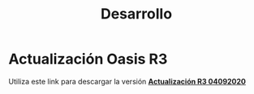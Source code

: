 ﻿---
layout: default
title: Desarrollo
permalink: /Desarrollo/descargarversionr3
editable: si
---

# Actualización Oasis R3

Utiliza este link para descargar la versión  [**Actualización R3 04092020**](http://docs.oasiscom.com/Desarrollo/actualización-r3-04092020.rar)



